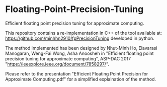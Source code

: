 # Floating-Point-Precision-Tuning
Efficient floating point precision tuning for approximate computing.

This repository contains a re-implementation in C++ of the tool available at: https://github.com/minhhn2910/fpPrecisionTuning developed in python.

The method implemented has been designed by Nhut-Minh Ho, Elavarasi Manogaran, Weng-Fai Wong, Asha Anoosheh in "Efficient floating point precision tuning for approximate computing", ASP-DAC 2017 "https://ieeexplore.ieee.org/document/7858297/".

Please refer to the presentation "Efficient Floating Point Precision for Approximate Computing.pdf" for a simplified explaination of the method.
